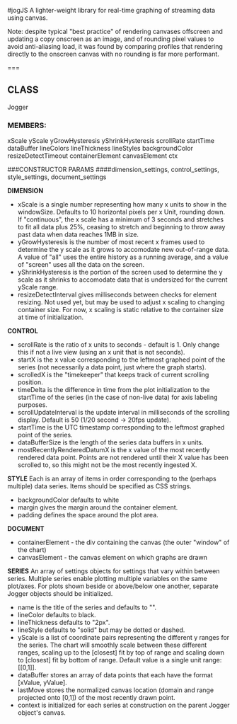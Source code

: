 #jogJS
A lighter-weight library for real-time graphing of streaming data using canvas.

Note: despite typical "best practice" of rendering canvases offscreen and updating a copy onscreen as an image, and of rounding pixel values to avoid anti-aliasing load, it was found by comparing profiles that rendering directly to the onscreen canvas with no rounding is far more performant.

===
## CLASS 
Jogger

### MEMBERS: 
xScale
yScale
yGrowHysteresis
yShrinkHysteresis
scrollRate
startTime
dataBuffer
lineColors
lineThickness
lineStyles
backgroundColor
resizeDetectTimeout
containerElement
canvasElement
ctx


###CONSTRUCTOR PARAMS 
####dimension_settings, control_settings, style_settings, document_settings

**DIMENSION**
 - xScale is a single number representing how many x units to show in the windowSize. Defaults to 10 horizontal pixels per x Unit, rounding down. If "continuous", the x scale has a minimum of 3 seconds and stretches to fit all data plus 25%, ceasing to stretch and beginning to throw away past data when data reaches 1MB in size. 
 - yGrowHysteresis is the number of most recent x frames used to determine the y scale as it grows to accomodate new out-of-range data. A value of "all" uses the entire history as a running average, and a value of "screen" uses all the data on the screen.
 - yShrinkHysteresis is the portion of the screen used to determine the y scale as it shrinks to accomodate data that is undersized for the current yScale range.
 - resizeDetectInterval gives milliseconds between checks for element resizing. Not used yet, but may be used to adjust x scaling to changing container size. For now, x scaling is static relative to the container size at time of initialization.

**CONTROL**
 - scrollRate is the ratio of x units to seconds - default is 1. Only change this if not a live view (using an x unit that is not seconds).
 - startX is the x value corresponding to the leftmost graphed point of the series (not necessarily a data point, just where the graph starts).
 - scrolledX is the "timekeeper" that keeps track of current scrolling position.
 - timeDelta is the difference in time from the plot initialization to the startTime of the series (in the case of non-live data) for axis labeling purposes.
 - scrollUpdateInterval is the update interval in milliseconds of the scrolling display. Default is 50 (1/20 second -> 20fps update).
 - startTime is the UTC timestamp corresponding to the leftmost graphed point of the series.
 - dataBufferSize is the length of the series data buffers in x units.
 - mostRecentlyRenderedDatumX is the x value of the most recently rendered data point. Points are not rendered until their X value has been scrolled to, so this might not be the most recently ingested X.


**STYLE**
Each is an array of items in order corresponding to the (perhaps multiple) data series. Items should be specified as CSS strings.
 - backgroundColor defaults to white
 - margin gives the margin around the container element.
 - padding defines the space around the plot area.


**DOCUMENT**
 - containerElement - the div containing the canvas (the outer "window" of the chart)
 - canvasElement - the canvas element on which graphs are drawn


**SERIES** 
An array of settings objects for settings that vary within between series. Multiple series enable plotting multiple variables on the same plot/axes. For plots shown beside or above/below one another, separate Jogger objects should be initialized.
 - name is the title of the series and defaults to "".
 - lineColor defaults to black.
 - lineThickness defaults to "2px". 
 - lineStyle defaults to "solid" but may be dotted or dashed.
 - yScale is a list of coordinate pairs representing the different y ranges for the series. The chart will smoothly scale between these different ranges, scaling up to the [closest] fit by top of range and scaling down to [closest] fit by bottom of range. Default value is a single unit range: [[0,1]].
 - dataBuffer stores an array of data points that each have the format [xValue, yValue].
 - lastMove stores the normalized canvas location (domain and range projected onto [0,1]) of the most recently drawn point.
 - context is initialized for each series at construction on the parent Jogger object's canvas.
